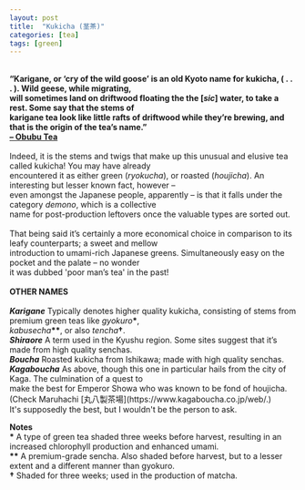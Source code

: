 ```yaml
---
layout: post
title:  "Kukicha (茎茶)"
categories: [tea]
tags: [green]
---
```

<b>
    <br>“Karigane, or ‘cry of the wild goose’ is an old Kyoto name for kukicha, ( . . . ). Wild geese, while migrating,
    <br>will sometimes land on driftwood floating the the [<i>sic</i>] water, to take a rest. Some say that the stems of
    <br>karigane tea look like little rafts of driftwood while they’re brewing, and that is the origin of the tea’s name.”
    <br><a href="https://obubutea.com/tea-names-part-2/">– Obubu Tea</a>
</b><br>
    <br>Indeed, it is the stems and twigs that make up this unusual and elusive tea called kukicha! You may have already
    <br>encountered it as either green (<i>ryokucha</i>), or roasted (<i>houjicha</i>). An interesting but lesser known fact, however –
    <br>even amongst the Japanese people, apparently – is that it falls under the category <i>demono</i>, which is a collective
    <br>name for post-production leftovers once the valuable types are sorted out. 
<br>
    <br>That being said it’s certainly a more economical choice in comparison to its leafy counterparts; a sweet and mellow
    <br>introduction to umami-rich Japanese greens. Simultaneously easy on the pocket and the palate – no wonder
    <br>it was dubbed 'poor man’s tea' in the past! 
<br><br>
<b>OTHER NAMES</b>
<br>
    <br><i><b>Karigane</b></i> Typically denotes higher quality kukicha, consisting of stems from premium green teas like <i>gyokuro</i><b>*</b>,
    <br><i>kabusecha</i><b>**</b>, or also <i>tencha</i><b>†</b>.
<br>
    <i><b>Shiraore</b></i> A term used in the Kyushu region. Some sites suggest that it’s made from high quality senchas.
<br>
    <i><b>Boucha</b></i> Roasted kukicha from Ishikawa; made with high quality senchas.
<br>
    <i><b>Kagaboucha</b></i> As above, though this one in particular hails from the city of Kaga. The culmination of a quest to
    <br>make the best for Emperor Showa who was known to be fond of houjicha. (Check Maruhachi [丸八製茶場](https://www.kagaboucha.co.jp/web/.)
    <br>It's supposedly the best, but I wouldn't be the person to ask.

<b>Notes</b>
    <br><b>*</b> A type of green tea shaded three weeks before harvest, resulting in an increased chlorophyll production and enhanced umami.
    <br><b>**</b> A premium-grade sencha. Also shaded before harvest, but to a lesser extent and a different manner than gyokuro.
    <br><b>†</b> Shaded for three weeks; used in the production of matcha.
